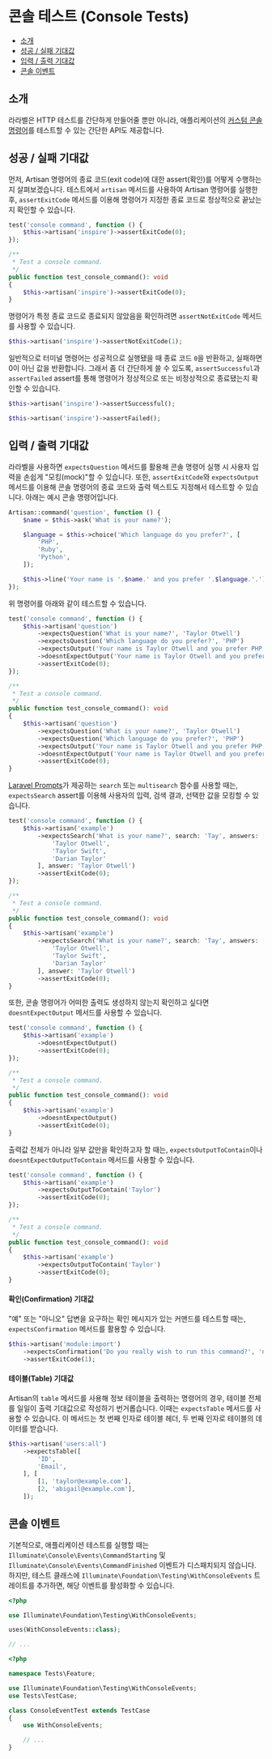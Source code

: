 # 콘솔 테스트 (Console Tests)

- [소개](#introduction)
- [성공 / 실패 기대값](#success-failure-expectations)
- [입력 / 출력 기대값](#input-output-expectations)
- [콘솔 이벤트](#console-events)

<a name="introduction"></a>
## 소개

라라벨은 HTTP 테스트를 간단하게 만들어줄 뿐만 아니라, 애플리케이션의 [커스텀 콘솔 명령어](/docs/{{version}}/artisan)를 테스트할 수 있는 간단한 API도 제공합니다.

<a name="success-failure-expectations"></a>
## 성공 / 실패 기대값

먼저, Artisan 명령어의 종료 코드(exit code)에 대한 assert(확인)를 어떻게 수행하는지 살펴보겠습니다. 테스트에서 `artisan` 메서드를 사용하여 Artisan 명령어를 실행한 후, `assertExitCode` 메서드를 이용해 명령어가 지정한 종료 코드로 정상적으로 끝났는지 확인할 수 있습니다.

```php tab=Pest
test('console command', function () {
    $this->artisan('inspire')->assertExitCode(0);
});
```

```php tab=PHPUnit
/**
 * Test a console command.
 */
public function test_console_command(): void
{
    $this->artisan('inspire')->assertExitCode(0);
}
```

명령어가 특정 종료 코드로 종료되지 않았음을 확인하려면 `assertNotExitCode` 메서드를 사용할 수 있습니다.

```php
$this->artisan('inspire')->assertNotExitCode(1);
```

일반적으로 터미널 명령어는 성공적으로 실행됐을 때 종료 코드 `0`을 반환하고, 실패하면 0이 아닌 값을 반환합니다. 그래서 좀 더 간단하게 쓸 수 있도록, `assertSuccessful`과 `assertFailed` assert를 통해 명령어가 정상적으로 또는 비정상적으로 종료됐는지 확인할 수 있습니다.

```php
$this->artisan('inspire')->assertSuccessful();

$this->artisan('inspire')->assertFailed();
```

<a name="input-output-expectations"></a>
## 입력 / 출력 기대값

라라벨을 사용하면 `expectsQuestion` 메서드를 활용해 콘솔 명령어 실행 시 사용자 입력을 손쉽게 "모킹(mock)"할 수 있습니다. 또한, `assertExitCode`와 `expectsOutput` 메서드를 이용해 콘솔 명령어의 종료 코드와 출력 텍스트도 지정해서 테스트할 수 있습니다. 아래는 예시 콘솔 명령어입니다.

```php
Artisan::command('question', function () {
    $name = $this->ask('What is your name?');

    $language = $this->choice('Which language do you prefer?', [
        'PHP',
        'Ruby',
        'Python',
    ]);

    $this->line('Your name is '.$name.' and you prefer '.$language.'.');
});
```

위 명령어를 아래와 같이 테스트할 수 있습니다.

```php tab=Pest
test('console command', function () {
    $this->artisan('question')
        ->expectsQuestion('What is your name?', 'Taylor Otwell')
        ->expectsQuestion('Which language do you prefer?', 'PHP')
        ->expectsOutput('Your name is Taylor Otwell and you prefer PHP.')
        ->doesntExpectOutput('Your name is Taylor Otwell and you prefer Ruby.')
        ->assertExitCode(0);
});
```

```php tab=PHPUnit
/**
 * Test a console command.
 */
public function test_console_command(): void
{
    $this->artisan('question')
        ->expectsQuestion('What is your name?', 'Taylor Otwell')
        ->expectsQuestion('Which language do you prefer?', 'PHP')
        ->expectsOutput('Your name is Taylor Otwell and you prefer PHP.')
        ->doesntExpectOutput('Your name is Taylor Otwell and you prefer Ruby.')
        ->assertExitCode(0);
}
```

[Laravel Prompts](/docs/{{version}}/prompts)가 제공하는 `search` 또는 `multisearch` 함수를 사용할 때는, `expectsSearch` assert를 이용해 사용자의 입력, 검색 결과, 선택한 값을 모킹할 수 있습니다.

```php tab=Pest
test('console command', function () {
    $this->artisan('example')
        ->expectsSearch('What is your name?', search: 'Tay', answers: [
            'Taylor Otwell',
            'Taylor Swift',
            'Darian Taylor'
        ], answer: 'Taylor Otwell')
        ->assertExitCode(0);
});
```

```php tab=PHPUnit
/**
 * Test a console command.
 */
public function test_console_command(): void
{
    $this->artisan('example')
        ->expectsSearch('What is your name?', search: 'Tay', answers: [
            'Taylor Otwell',
            'Taylor Swift',
            'Darian Taylor'
        ], answer: 'Taylor Otwell')
        ->assertExitCode(0);
}
```

또한, 콘솔 명령어가 어떠한 출력도 생성하지 않는지 확인하고 싶다면 `doesntExpectOutput` 메서드를 사용할 수 있습니다.

```php tab=Pest
test('console command', function () {
    $this->artisan('example')
        ->doesntExpectOutput()
        ->assertExitCode(0);
});
```

```php tab=PHPUnit
/**
 * Test a console command.
 */
public function test_console_command(): void
{
    $this->artisan('example')
        ->doesntExpectOutput()
        ->assertExitCode(0);
}
```

출력값 전체가 아니라 일부 값만을 확인하고자 할 때는, `expectsOutputToContain`이나 `doesntExpectOutputToContain` 메서드를 사용할 수 있습니다.

```php tab=Pest
test('console command', function () {
    $this->artisan('example')
        ->expectsOutputToContain('Taylor')
        ->assertExitCode(0);
});
```

```php tab=PHPUnit
/**
 * Test a console command.
 */
public function test_console_command(): void
{
    $this->artisan('example')
        ->expectsOutputToContain('Taylor')
        ->assertExitCode(0);
}
```

<a name="confirmation-expectations"></a>
#### 확인(Confirmation) 기대값

"예" 또는 "아니오" 답변을 요구하는 확인 메시지가 있는 커맨드를 테스트할 때는, `expectsConfirmation` 메서드를 활용할 수 있습니다.

```php
$this->artisan('module:import')
    ->expectsConfirmation('Do you really wish to run this command?', 'no')
    ->assertExitCode(1);
```

<a name="table-expectations"></a>
#### 테이블(Table) 기대값

Artisan의 `table` 메서드를 사용해 정보 테이블을 출력하는 명령어의 경우, 테이블 전체를 일일이 출력 기대값으로 작성하기 번거롭습니다. 이때는 `expectsTable` 메서드를 사용할 수 있습니다. 이 메서드는 첫 번째 인자로 테이블 헤더, 두 번째 인자로 테이블의 데이터를 받습니다.

```php
$this->artisan('users:all')
    ->expectsTable([
        'ID',
        'Email',
    ], [
        [1, 'taylor@example.com'],
        [2, 'abigail@example.com'],
    ]);
```

<a name="console-events"></a>
## 콘솔 이벤트

기본적으로, 애플리케이션 테스트를 실행할 때는 `Illuminate\Console\Events\CommandStarting` 및 `Illuminate\Console\Events\CommandFinished` 이벤트가 디스패치되지 않습니다. 하지만, 테스트 클래스에 `Illuminate\Foundation\Testing\WithConsoleEvents` 트레이트를 추가하면, 해당 이벤트를 활성화할 수 있습니다.

```php tab=Pest
<?php

use Illuminate\Foundation\Testing\WithConsoleEvents;

uses(WithConsoleEvents::class);

// ...
```

```php tab=PHPUnit
<?php

namespace Tests\Feature;

use Illuminate\Foundation\Testing\WithConsoleEvents;
use Tests\TestCase;

class ConsoleEventTest extends TestCase
{
    use WithConsoleEvents;

    // ...
}
```
